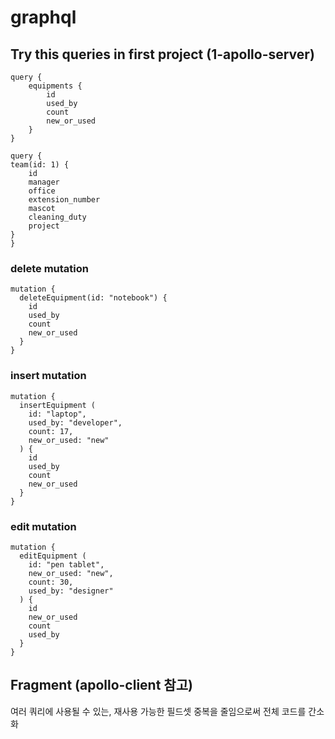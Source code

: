 # graphql

## Try this queries in first project (1-apollo-server)

```tsx
query {
    equipments {
        id
        used_by
        count
        new_or_used
    }
}
```

```tsx
query {
team(id: 1) {
    id
    manager
    office
    extension_number
    mascot
    cleaning_duty
    project
}
}
```

### delete mutation

```tsx
mutation {
  deleteEquipment(id: "notebook") {
    id
    used_by
    count
    new_or_used
  }
}
```

### insert mutation

```tsx
mutation {
  insertEquipment (
    id: "laptop",
    used_by: "developer",
    count: 17,
    new_or_used: "new"
  ) {
    id
    used_by
    count
    new_or_used
  }
}
```

### edit mutation

```tsx
mutation {
  editEquipment (
    id: "pen tablet",
    new_or_used: "new",
    count: 30,
    used_by: "designer"
  ) {
    id
    new_or_used
    count
    used_by
  }
}
```


## Fragment (apollo-client 참고) 
여러 쿼리에 사용될 수 있는, 재사용 가능한 필드셋
중복을 줄임으로써 전체 코드를 간소화
